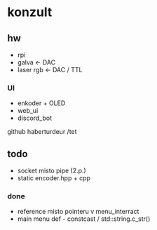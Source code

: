 # konzult

## hw

- rpi
- galva <- DAC
- laser rgb <- DAC / TTL

### UI

- enkoder + OLED
- web_ui
- discord_bot

github haberturdeur /tet

## todo

- socket misto pipe (2.p.)
- static encoder.hpp + cpp

### done

- reference misto pointeru v menu_interract
- main menu def - constcast / std::string.c_str()
